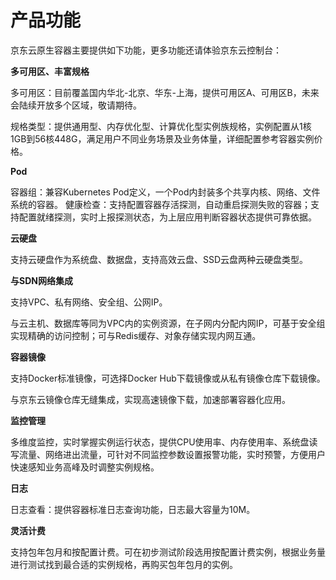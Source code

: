 # 产品功能

京东云原生容器主要提供如下功能，更多功能还请体验京东云控制台：

**多可用区、丰富规格**

多可用区：目前覆盖国内华北-北京、华东-上海，提供可用区A、可用区B，未来会陆续开放多个区域，敬请期待。

规格类型：提供通用型、内存优化型、计算优化型实例族规格，实例配置从1核1GB到56核448G，满足用户不同业务场景及业务体量，详细配置参考容器实例价格。

**Pod**

容器组：兼容Kubernetes Pod定义，一个Pod内封装多个共享内核、网络、文件系统的容器。
健康检查：支持配置容器存活探测，自动重启探测失败的容器；支持配置就绪探测，实时上报探测状态，为上层应用判断容器状态提供可靠依据。

**云硬盘**

支持云硬盘作为系统盘、数据盘，支持高效云盘、SSD云盘两种云硬盘类型。

**与SDN网络集成**

支持VPC、私有网络、安全组、公网IP。

与云主机、数据库等同为VPC内的实例资源，在子网内分配内网IP，可基于安全组实现精确的访问控制；可与Redis缓存、对象存储实现内网互通。

**容器镜像**

支持Docker标准镜像，可选择Docker Hub下载镜像或从私有镜像仓库下载镜像。

与京东云镜像仓库无缝集成，实现高速镜像下载，加速部署容器化应用。

**监控管理**

多维度监控，实时掌握实例运行状态，提供CPU使用率、内存使用率、系统盘读写流量、网络进出流量，可针对不同监控参数设置报警功能，实时预警，方便用户快速感知业务高峰及时调整实例规格。


**日志**

日志查看：提供容器标准日志查询功能，日志最大容量为10M。

**灵活计费**

支持包年包月和按配置计费。可在初步测试阶段选用按配置计费实例，根据业务量进行测试找到最合适的实例规格，再购买包年包月的实例。
